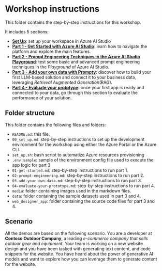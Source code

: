# Workshop instructions

This folder contains the step-by-step instructions for this workshop.

It includes 5 sections:

- [**Set Up**](./00_set_up.md): set up your workspace in Azure AI Studio 
- [**Part 1 - Get Started with Azure AI Studio**](./01_get_started_with_Azure_AI_Studio.md): learn how to navigate the platform and explore the main features.
- [**Part 2 - Prompt Engineering Techniques in the Azure AI Studio Playground**](./02_prompt_eng_techniques_playground.md): test some basic and advanced prompt engineering techniques in the *Playground* of Azure AI Studio.
- [**Part 3 - Add your own data with Prompty**](./03_add_your_own_data.md): discover how to build your first LLM-based solution and connect it to your business data, leveraging *Retrieval Augmented Generation*(RAG).
- [**Part 4 - Evaluate your prototype**](./04_evaluate_your_prototype.md): once your first app is ready and connected to your data, go through this section to evaluate the performance of your solution.

## Folder structure

This folder contains the following files and folders:

- `README.md`: this file.
- `00_set_up.md`: step-by-step instructions to set up the development environment for the workshop using either the Azure Portal or the Azure CLI.
- `set_up.sh`: bash script to automatize Azure resources provisioning
- `.env.sample`: sample of the environment config file used to execute the app logic for part 3 
- `01-get-started.md`: step-by-step instructions to run part 1.
- `02-prompt-engineering.md`: step-by-step instructions to run part 2.
- `03-add-your-own-data.md`: step-by-step instructions to run part 3.
- `04-evaluate-your-prototype.md`: step-by-step instructions to run part 4.
- `media`: folder containing images used in the markdown files.
- `data`: folder containing the sample datasets used in part 3 and 4.
- `web_designer_app`: folder containing the source code files for part 3 and 4. 

## Scenario

All the demos are based on the following scenario.
You are a developer at **Contoso Outdoor Company**, a leading *e-commerce company that sells outdoor gear and equipment*. Your team is working on a new website design and you have been tasked with generating text content, and code snippets for the website. You have heard about the power of generative AI models and want to explore how you can leverage them to generate content for the website.
